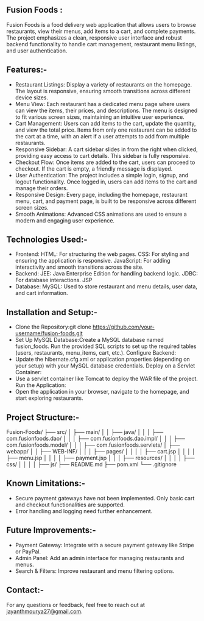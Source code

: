 Fusion Foods :
---------------
Fusion Foods is a food delivery web application that allows users to browse restaurants, view their menus, add items to a cart, and complete payments. The project emphasizes a clean, responsive user interface and robust backend functionality to handle cart management, restaurant menu listings, and user authentication.

Features:-
--------------
* Restaurant Listings: Display a variety of restaurants on the homepage. The layout is responsive, ensuring smooth transitions across different device sizes.
* Menu View: Each restaurant has a dedicated menu page where users can view the items, their prices, and descriptions. The menu is designed to fit various screen sizes, maintaining an intuitive user experience.
* Cart Management: Users can add items to the cart, update the quantity, and view the total price. Items from only one restaurant can be added to the cart at a time, with an alert if a user attempts to add from multiple restaurants.
* Responsive Sidebar: A cart sidebar slides in from the right when clicked, providing easy access to cart details. This sidebar is fully responsive.
* Checkout Flow: Once items are added to the cart, users can proceed to checkout. If the cart is empty, a friendly message is displayed.
* User Authentication: The project includes a simple login, signup, and logout functionality. Once logged in, users can add items to the cart and manage their orders.
* Responsive Design: Every page, including the homepage, restaurant menu, cart, and payment page, is built to be responsive across different screen sizes.
* Smooth Animations: Advanced CSS animations are used to ensure a modern and engaging user experience.
  
Technologies Used:-
-------------------
* Frontend:
HTML: For structuring the web pages.
CSS: For styling and ensuring the application is responsive.
JavaScript: For adding interactivity and smooth transitions across the site.
* Backend:
JEE: Java Enterprise Edition for handling backend logic.
JDBC: For database interactions.
JSP
* Database:
MySQL: Used to store restaurant and menu details, user data, and cart information.

Installation and Setup:-
-------------------------
* Clone the Repository:git clone https://github.com/your-username/fusion-foods.git
* Set Up MySQL Database:Create a MySQL database named fusion_foods.
Run the provided SQL scripts to set up the required tables (users, restaurants, menu_items, cart, etc.).
Configure Backend:
* Update the hibernate.cfg.xml or application.properties (depending on your setup) with your MySQL database credentials.
Deploy on a Servlet Container:
* Use a servlet container like Tomcat to deploy the WAR file of the project.
Run the Application:
* Open the application in your browser, navigate to the homepage, and start exploring restaurants.
  
Project Structure:-
------------------
Fusion-Foods/
├── src/
│   ├── main/
│   │   ├── java/
│   │   │   ├── com.fusionfoods.dao/
│   │   │   ├── com.fusionfoods.dao.impl/
│   │   │   ├── com.fusionfoods.model/
│   │   │   ├── com.fusionfoods.servlets/
│   ├── webapp/
│   │   ├── WEB-INF/
│   │   │   ├── pages/
│   │   │   │   ├── cart.jsp
│   │   │   │   ├── menu.jsp
│   │   │   │   ├── payment.jsp
│   │   │   ├── resources/
│   │   │   │   ├── css/
│   │   │   │   ├── js/
├── README.md
├── pom.xml
└── .gitignore

Known Limitations:-
-------------------
* Secure payment gateways have not been implemented. Only basic cart and checkout functionalities are supported.
* Error handling and logging need further enhancement.
  
Future Improvements:-
----------------------
* Payment Gateway: Integrate with a secure payment gateway like Stripe or PayPal.
* Admin Panel: Add an admin interface for managing restaurants and menus.
* Search & Filters: Improve restaurant and menu filtering options.

Contact:-
----------
For any questions or feedback, feel free to reach out at jayanthmourya27@gmail.com.
